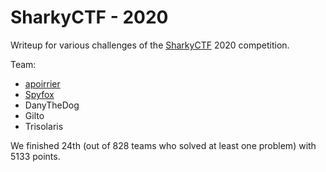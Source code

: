 # SharkyCTF - 2020

Writeup for various challenges of the [SharkyCTF](https://ctfd.sharkyctf.xyz/) 2020 competition.

Team: 
- [apoirrier](https://github.com/apoirrier)
- [Spyfox](https://github.com/leoHeidel)
- DanyTheDog
- Gilto
- Trisolaris

We finished 24th (out of 828 teams who solved at least one problem) with 5133 points.